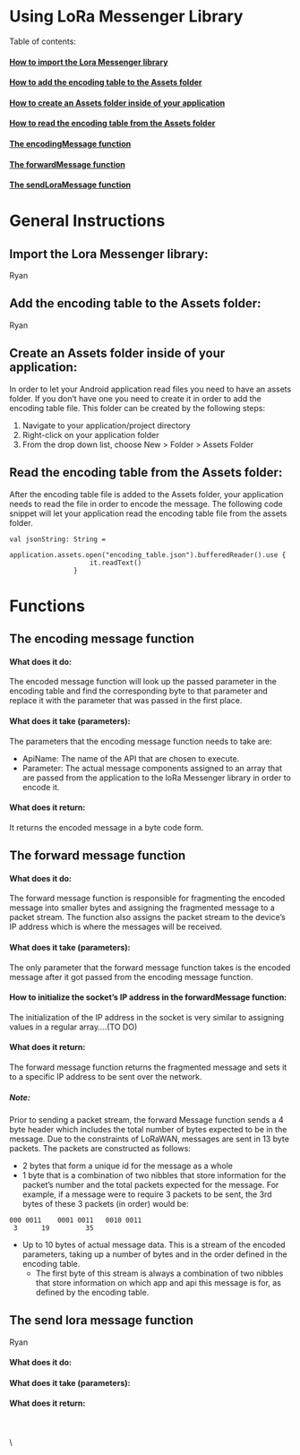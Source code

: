 # Using LoRa Messenger Library


Table of contents:


#### [How to import the Lora Messenger library](#Import-the-Lora-Messenger-library) 

#### [How to add the encoding table to the Assets folder](#Add-the-encoding-table-to-the-Assets-folder)   

#### [How to create an Assets folder inside of your application](#Create-an-Assets-folder-inside-of-your-application)  

#### [How to read the encoding table from the Assets folder](#Read-the-encoding-table-from-the-Assets-folder)  

 
#### [The encodingMessage function](#The-encoding-message-function)  

#### [The forwardMessage function](#The-forward-message-function)  

#### [The sendLoraMessage function](#The-send-lora-message-function)  



# General Instructions

## Import the Lora Messenger library:
Ryan


## Add the encoding table to the Assets folder:
Ryan

## Create an Assets folder inside of your application:
In order to let your Android application read files you need to have an assets folder. If you don’t have one you need to create it in order to add the encoding table file. This folder can be created by the following steps: 
1) Navigate to your application/project directory 
2) Right-click on your application folder 
3) From the drop down list, choose New > Folder > Assets Folder

## Read the encoding table from the Assets folder:
After the encoding table file is added to the Assets folder, your application needs to read the file in order to encode the message. The following code snippet will let your application read the encoding table file from the assets folder.
```
val jsonString: String =
                application.assets.open("encoding_table.json").bufferedReader().use {
                    it.readText()
                }
```



# Functions

## The encoding message function 

#### What does it do: 
The encoded message function will look up the passed parameter in the encoding table and find the corresponding byte to that parameter and replace it with the parameter that was passed in the first place.

#### What does it take (parameters):
The parameters that the encoding message function needs to take are:
* ApiName: The name of the API that are chosen to execute.
* Parameter: The actual message components assigned to an array that are passed from the application to the loRa Messenger library in order to encode it.

#### What does it return:
It returns the encoded message in a byte code form.



## The forward message function 

#### What does it do: 
The forward message function is responsible for fragmenting the encoded message into smaller bytes and assigning the fragmented message to a packet stream. The function also assigns the packet stream to the device’s IP address which is where the messages will be received.

#### What does it take (parameters):
The only parameter that the forward message function takes is the encoded message after it got passed from the encoding message function.

#### How to initialize the socket’s IP address in the forwardMessage function:
The initialization of the IP address in the socket is very similar to assigning values in a regular array….(TO DO)

#### What does it return:
The forward message function returns the fragmented message and sets it to a specific IP address to be sent over the network.


##### Note: 
Prior to sending a packet stream, the forward Message function sends a 4 byte header which includes the total number of bytes expected to be in the message. Due to the constraints of LoRaWAN, messages are sent in 13 byte packets. The packets are constructed as follows:


* 2 bytes that form a unique id for the message as a whole
* 1 byte that is a combination of two nibbles that store information for the packet’s number and the total packets expected for the message. For example, if a message were to require 3 packets to be sent, the 3rd bytes of these 3 packets (in order) would be:
``` 
000 0011	0001 0011	0010 0011
 3		19		   35
```

* Up to 10 bytes of actual message data. This is a stream of the encoded parameters, taking up a number of bytes and in the order defined in the encoding table. 
  * The first byte of this stream is always a combination of two nibbles that store information on which app and api this message is for, as defined by the encoding table.

## The send lora message function
Ryan
  #### What does it do: 
  

  #### What does it take (parameters):
  

  #### What does it return:
  



\
\
\

